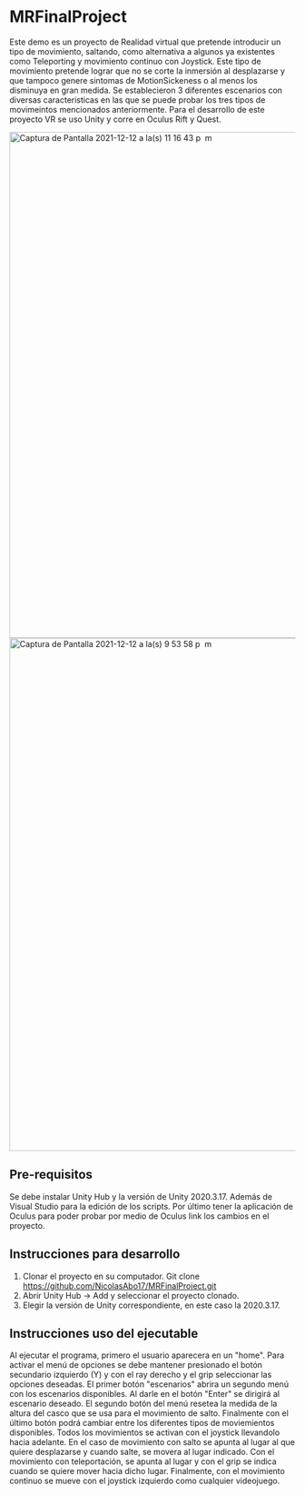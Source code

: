 # MRFinalProject

Este demo es un proyecto de Realidad virtual que pretende introducir un tipo de movimiento, saltando, como alternativa a algunos ya existentes como Teleporting y movimiento continuo con Joystick. Este tipo de movimiento pretende lograr que no se corte la inmersión al desplazarse y que tampoco genere sintomas de MotionSickeness o al menos los disminuya en gran medida. Se establecieron 3 diferentes escenarios con diversas caracteristicas en las que se puede probar los tres tipos de movimeintos mencionados anteriormente.  Para el desarrollo de este proyecto VR se uso Unity y corre en Oculus Rift y Quest. 

<img width="891" alt="Captura de Pantalla 2021-12-12 a la(s) 11 16 43 p  m" src="https://user-images.githubusercontent.com/53877876/145751648-d548aeaa-c690-4db7-99dd-a15ffbf17b8b.png">

<img width="903" alt="Captura de Pantalla 2021-12-12 a la(s) 9 53 58 p  m" src="https://user-images.githubusercontent.com/53877876/145745107-8b824e83-0255-4f51-8d7b-b42340355cbf.png">

## Pre-requisitos 

Se debe instalar Unity Hub y la versión de Unity 2020.3.17. Además de Visual Studio para la edición de los scripts. Por último tener la aplicación de Oculus para poder probar por medio de Oculus link los cambios en el proyecto. 

## Instrucciones para desarrollo 

1. Clonar el proyecto en su computador. Git clone https://github.com/NicolasAbo17/MRFinalProject.git
2. Abrir Unity Hub -> Add y seleccionar el proyecto clonado.
3. Elegir la versión de Unity correspondiente, en este caso la 2020.3.17.

## Instrucciones uso del ejecutable

Al ejecutar el programa, primero el usuario aparecera en un "home". Para activar el menú de opciones se debe mantener presionado el botón secundario izquierdo (Y) y con el ray derecho y el grip seleccionar las opciones deseadas. El primer botón "escenarios" abrira un segundo menú con los escenarios disponibles. Al darle en el botón "Enter" se dirigirá al escenario deseado. El segundo botón del menú resetea la medida de la altura del casco que se usa para el movimiento de salto. Finalmente con el último botón podrá cambiar entre los diferentes tipos de moviemientos disponibles. Todos los movimientos se activan con el joystick llevandolo hacia adelante. En el caso de movimiento con salto se apunta al lugar al que quiere desplazarse y cuando salte, se movera al lugar indicado. Con el movimiento con teleportación, se apunta al lugar y con el grip se indica cuando se quiere mover hacia dicho lugar. Finalmente, con el movimiento continuo se mueve con el joystick izquierdo como cualquier videojuego.  


